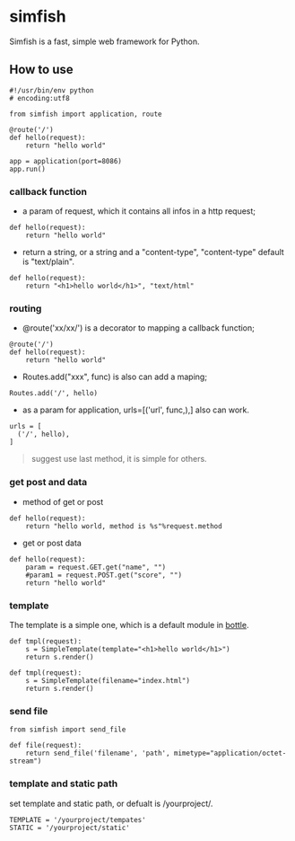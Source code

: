 # simfish
Simfish is a fast, simple web framework for Python.

## How to use
```
#!/usr/bin/env python
# encoding:utf8

from simfish import application, route

@route('/')
def hello(request):
    return "hello world"

app = application(port=8086)
app.run()
```

### callback function

* a param of request, which it contains all infos in a http request;
```
def hello(request):
    return "hello world"
```
* return a string, or a string and a "content-type", "content-type" default is "text/plain".
```
def hello(request):
    return "<h1>hello world</h1>", "text/html"
```

### routing

* @route('xx/xx/') is a  decorator to mapping a callback function;
```
@route('/')
def hello(request):
    return "hello world"
```
* Routes.add("xxx", func) is also can add a maping;
```
Routes.add('/', hello)
```
* as a param for application, urls=[('url', func,),] also can work.
```
urls = [
  ('/', hello),
]
```

> suggest use last method, it is simple for others.

### get post and data
* method of get or post
```
def hello(request):
    return "hello world, method is %s"%request.method
```
* get or post data
```
def hello(request):
    param = request.GET.get("name", "")
    #param1 = request.POST.get("score", "")
    return "hello world"
```

### template

The template is a simple one, which is a default module in [bottle](link:http://www.bottlepy.org/docs/dev/tutorial.html#templates).
```
def tmpl(request):
    s = SimpleTemplate(template="<h1>hello world</h1>")
    return s.render()
    
def tmpl(request):
    s = SimpleTemplate(filename="index.html")
    return s.render()
```

### send file
```
from simfish import send_file

def file(request):
    return send_file('filename', 'path', mimetype="application/octet-stream")
```

### template and static path

set template and static path, or defualt is /yourproject/.
```
TEMPLATE = '/yourproject/tempates'
STATIC = '/yourproject/static'
```
